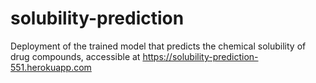 # solubility-prediction
Deployment of the trained model that predicts the chemical solubility of drug compounds, accessible at https://solubility-prediction-551.herokuapp.com
